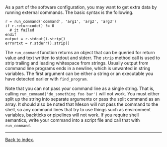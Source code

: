As a part of the software configuration, you may want to get extra data by running external commands. The basic syntax is the following.

```meson
r = run_command('command', 'arg1', 'arg2', 'arg3')
if r.returncode() != 0
  # it failed
endif
output = r.stdout().strip()
errortxt = r.stderr().strip()
```

The `run_command` function returns an object that can be queried for return value and text written to stdout and stderr. The `strip` method call is used to strip trailing and leading whitespace from strings. Usually output from command line programs ends in a newline, which is unwanted in string variables. The first argument can be either a string or an executable you have detected earlier with `find_program`.

Note that you can not pass your command line as a single string. That is, calling `run_command('do_something foo bar')` will not work. You must either split up the string into separate arguments or pass the split command as an array. It should also be noted that Meson will not pass the command to the shell, so any command lines that try to use things such as environment variables, backticks or pipelines will not work. If you require shell semantics, write your command into a script file and call that with `run_command`.

---

[Back to index](Manual).
